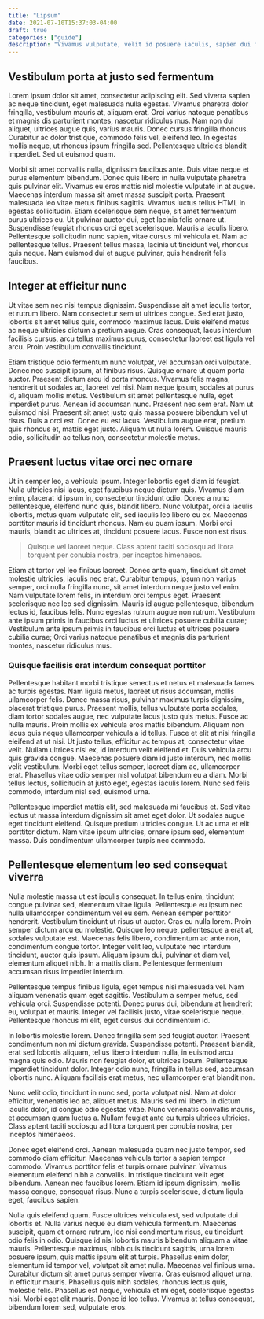```yaml
---
title: "Lipsum"
date: 2021-07-10T15:37:03-04:00
draft: true
categories: ["guide"]
description: "Vivamus vulputate, velit id posuere iaculis, sapien dui finibus arcu, in tincidunt sem mi vel elit."
---
```


## Vestibulum porta at justo sed fermentum

Lorem ipsum dolor sit amet, consectetur adipiscing elit. Sed viverra sapien ac neque tincidunt, eget malesuada nulla egestas. Vivamus pharetra dolor fringilla, vestibulum mauris at, aliquam erat. Orci varius natoque penatibus et magnis dis parturient montes, nascetur ridiculus mus. Nam non dui aliquet, ultrices augue quis, varius mauris. Donec cursus fringilla rhoncus. Curabitur ac dolor tristique, commodo felis vel, eleifend leo. In egestas mollis neque, ut rhoncus ipsum fringilla sed. Pellentesque ultricies blandit imperdiet. Sed ut euismod quam.

Morbi sit amet convallis nulla, dignissim faucibus ante. Duis vitae neque et purus elementum bibendum. Donec quis libero in nulla vulputate pharetra quis pulvinar elit. Vivamus eu eros mattis nisl molestie vulputate in at augue. Maecenas interdum massa sit amet massa suscipit porta. Praesent malesuada leo vitae metus finibus sagittis. Vivamus luctus tellus <span class="abbr">HTML</span> in egestas sollicitudin. Etiam scelerisque sem neque, sit amet fermentum purus ultrices eu. Ut pulvinar auctor dui, eget lacinia felis ornare ut. Suspendisse feugiat rhoncus orci eget scelerisque. Mauris a iaculis libero. Pellentesque sollicitudin nunc sapien, vitae cursus mi vehicula et. Nam ac pellentesque tellus. Praesent tellus massa, lacinia ut tincidunt vel, rhoncus quis neque. Nam euismod dui et augue pulvinar, quis hendrerit felis faucibus.

## Integer at efficitur nunc

Ut vitae sem nec nisi tempus dignissim. Suspendisse sit amet iaculis tortor, et rutrum libero. Nam consectetur sem ut ultrices congue. Sed erat justo, lobortis sit amet tellus quis, commodo maximus lacus. Duis eleifend metus ac neque ultricies dictum a pretium augue. Cras consequat, lacus interdum facilisis cursus, arcu tellus maximus purus, consectetur laoreet est ligula vel arcu. Proin vestibulum convallis tincidunt.

Etiam tristique odio fermentum nunc volutpat, vel accumsan orci vulputate. Donec nec suscipit ipsum, at finibus risus. Quisque ornare ut quam porta auctor. Praesent dictum arcu id porta rhoncus. Vivamus felis magna, hendrerit ut sodales ac, laoreet vel nisi. Nam neque ipsum, sodales at purus id, aliquam mollis metus. Vestibulum sit amet pellentesque nulla, eget imperdiet purus. Aenean id accumsan nunc. Praesent nec sem erat. Nam ut euismod nisi. Praesent sit amet justo quis massa posuere bibendum vel ut risus. Duis a orci est. Donec eu est lacus. Vestibulum augue erat, pretium quis rhoncus et, mattis eget justo. Aliquam ut nulla lorem. Quisque mauris odio, sollicitudin ac tellus non, consectetur molestie metus.

## Praesent luctus vitae orci nec ornare

Ut in semper leo, a vehicula ipsum. Integer lobortis eget diam id feugiat. Nulla ultricies nisi lacus, eget faucibus neque dictum quis. Vivamus diam enim, placerat id ipsum in, consectetur tincidunt odio. Donec a nunc pellentesque, eleifend nunc quis, blandit libero. Nunc volutpat, orci a iaculis lobortis, metus quam vulputate elit, sed iaculis leo libero eu ex. Maecenas porttitor mauris id tincidunt rhoncus. Nam eu quam ipsum. Morbi orci mauris, blandit ac ultrices at, tincidunt posuere lacus. Fusce non est risus.

> Quisque vel laoreet neque. Class aptent taciti sociosqu ad litora torquent per conubia nostra, per inceptos himenaeos.

Etiam at tortor vel leo finibus laoreet. Donec ante quam, tincidunt sit amet molestie ultricies, iaculis nec erat. Curabitur tempus, ipsum non varius semper, orci nulla fringilla nunc, sit amet interdum neque justo vel enim. Nam vulputate lorem felis, in interdum orci tempus eget. Praesent scelerisque nec leo sed dignissim. Mauris id augue pellentesque, bibendum lectus id, faucibus felis. Nunc egestas rutrum augue non rutrum. Vestibulum ante ipsum primis in faucibus orci luctus et ultrices posuere cubilia curae; Vestibulum ante ipsum primis in faucibus orci luctus et ultrices posuere cubilia curae; Orci varius natoque penatibus et magnis dis parturient montes, nascetur ridiculus mus.

### Quisque facilisis erat interdum consequat porttitor

Pellentesque habitant morbi tristique senectus et netus et malesuada fames ac turpis egestas. Nam ligula metus, laoreet ut risus accumsan, mollis ullamcorper felis. Donec massa risus, pulvinar maximus turpis dignissim, placerat tristique purus. Praesent mollis, tellus vulputate porta sodales, diam tortor sodales augue, nec vulputate lacus justo quis metus. Fusce ac nulla mauris. Proin mollis ex vehicula eros mattis bibendum. Aliquam non lacus quis neque ullamcorper vehicula a id tellus. Fusce et elit at nisi fringilla eleifend at ut nisi. Ut justo tellus, efficitur ac tempus at, consectetur vitae velit. Nullam ultrices nisl ex, id interdum velit eleifend et. Duis vehicula arcu quis gravida congue. Maecenas posuere diam id justo interdum, nec mollis velit vestibulum. Morbi eget tellus semper, laoreet diam ac, ullamcorper erat. Phasellus vitae odio semper nisl volutpat bibendum eu a diam. Morbi tellus lectus, sollicitudin at justo eget, egestas iaculis lorem. Nunc sed felis commodo, interdum nisl sed, euismod urna.

Pellentesque imperdiet mattis elit, sed malesuada mi faucibus et. Sed vitae lectus ut massa interdum dignissim sit amet eget dolor. Ut sodales augue eget tincidunt eleifend. Quisque pretium ultricies congue. Ut ac urna et elit porttitor dictum. Nam vitae ipsum ultricies, ornare ipsum sed, elementum massa. Duis condimentum ullamcorper turpis nec commodo.

## Pellentesque elementum leo sed consequat viverra

Nulla molestie massa ut est iaculis consequat. In tellus enim, tincidunt congue pulvinar sed, elementum vitae ligula. Pellentesque eu ipsum nec nulla ullamcorper condimentum vel eu sem. Aenean semper porttitor hendrerit. Vestibulum tincidunt ut risus ut auctor. Cras eu nulla lorem. Proin semper dictum arcu eu molestie. Quisque leo neque, pellentesque a erat at, sodales vulputate est. Maecenas felis libero, condimentum ac ante non, condimentum congue tortor. Integer velit leo, vulputate nec interdum tincidunt, auctor quis ipsum. Aliquam ipsum dui, pulvinar et diam vel, elementum aliquet nibh. In a mattis diam. Pellentesque fermentum accumsan risus imperdiet interdum.

Pellentesque tempus finibus ligula, eget tempus nisi malesuada vel. Nam aliquam venenatis quam eget sagittis. Vestibulum a semper metus, sed vehicula orci. Suspendisse potenti. Donec purus dui, bibendum at hendrerit eu, volutpat et mauris. Integer vel facilisis justo, vitae scelerisque neque. Pellentesque rhoncus mi elit, eget cursus dui condimentum id.

In lobortis molestie lorem. Donec fringilla sem sed feugiat auctor. Praesent condimentum non mi dictum gravida. Suspendisse potenti. Praesent blandit, erat sed lobortis aliquam, tellus libero interdum nulla, in euismod arcu magna quis odio. Mauris non feugiat dolor, et ultrices ipsum. Pellentesque imperdiet tincidunt dolor. Integer odio nunc, fringilla in tellus sed, accumsan lobortis nunc. Aliquam facilisis erat metus, nec ullamcorper erat blandit non.

Nunc velit odio, tincidunt in nunc sed, porta volutpat nisl. Nam at dolor efficitur, venenatis leo ac, aliquet metus. Mauris sed mi libero. In dictum iaculis dolor, id congue odio egestas vitae. Nunc venenatis convallis mauris, et accumsan quam luctus a. Nullam feugiat ante eu turpis ultrices ultricies. Class aptent taciti sociosqu ad litora torquent per conubia nostra, per inceptos himenaeos.

Donec eget eleifend orci. Aenean malesuada quam nec justo tempor, sed commodo diam efficitur. Maecenas vehicula tortor a sapien tempor commodo. Vivamus porttitor felis et turpis ornare pulvinar. Vivamus elementum eleifend nibh a convallis. In tristique tincidunt velit eget bibendum. Aenean nec faucibus lorem. Etiam id ipsum dignissim, mollis massa congue, consequat risus. Nunc a turpis scelerisque, dictum ligula eget, faucibus sapien.

Nulla quis eleifend quam. Fusce ultrices vehicula est, sed vulputate dui lobortis et. Nulla varius neque eu diam vehicula fermentum. Maecenas suscipit, quam et ornare rutrum, leo nisi condimentum risus, eu tincidunt odio felis in odio. Quisque id nisi lobortis mauris bibendum aliquam a vitae mauris. Pellentesque maximus, nibh quis tincidunt sagittis, urna lorem posuere ipsum, quis mattis ipsum elit at turpis. Phasellus enim dolor, elementum id tempor vel, volutpat sit amet nulla. Maecenas vel finibus urna. Curabitur dictum sit amet purus semper viverra. Cras euismod aliquet urna, in efficitur mauris. Phasellus quis nibh sodales, rhoncus lectus quis, molestie felis. Phasellus est neque, vehicula et mi eget, scelerisque egestas nisi. Morbi eget elit mauris. Donec id leo tellus. Vivamus at tellus consequat, bibendum lorem sed, vulputate eros.
